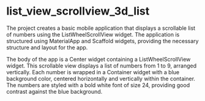 # list_view_scrollview_3d_list

The project creates a basic mobile application that displays a scrollable list of numbers using the ListWheelScrollView widget. The application is structured using MaterialApp and Scaffold widgets, providing the necessary structure and layout for the app.

 The body of the app is a Center widget containing a ListWheelScrollView widget. This scrollable view displays a list of numbers from 1 to 9, arranged vertically. Each number is wrapped in a Container widget with a blue background color, centered horizontally and vertically within the container. The numbers are styled with a bold white font of size 24, providing good contrast against the blue background.
